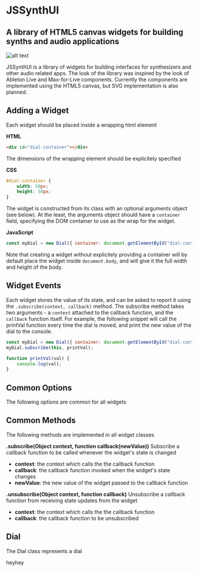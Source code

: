 JSSynthUI
==========
A library of HTML5 canvas widgets for building synths and audio applications
----------------------------------------------------------------------------
![alt text](https://vsm22.github.io/images/JSLiveWidgets.png "JSSynthUI")

JSSynthUI is a library of widgets for building interfaces for synthesizers and other audio related apps. The look of the library was inspired by the look of Ableton Live and Max-for-Live components. Currently the components are implemented using the HTML5 canvas, but SVG implementation is also planned. 

Adding a Widget 
-------------
Each widget should be placed inside a wrapping html element

**HTML**
```html
<div id="dial-container"></div>
```
The dimensions of the wrapping element should be explicitely specified

**CSS**
```css
#dial-container {
    width: 50px;
    height: 50px;
}
```
The widget is constructed from its class with an optional arguments object (see below).
At the least, the arguments object should have a `container` field, specifying the DOM container to use as the wrap for the widget.

**JavaScript**
```javascript
const myDial = new Dial({ container: document.getElementById("dial-container") });
```

Note that creating a widget without explicitely providing a container will by default place the widget inside `document.body`, and will give it the full width and height of the body.

Widget Events
-------------
Each widget stores the value of its state, and can be asked to report it using the `.subscribe(context, callback)` method.
The subscribe method takes two arguments - a `context` attached to the callback function, and the `callback` function itself.
For example, the following snippet will call the printVal function every time the dial is moved, and print the new value of the dial to the console. 

```javascript
const myDial = new Dial({ container: document.getElementById("dial-container") });
myDial.subscribe(this, printVal);

function printVal(val) {
    console.log(val);
}
```
Common Options
--------------
The following options are common for all widgets


Common Methods
--------------
The following methods are implemented in all widget classes

**.subscribe(Object context, function callback(newValue))**
Subscribe a callback function to be called whenever the widget's state is changed
- **context**: the context which calls the the callback function
- **callback**: the callback function invoked when the widget's state changes
- **newValue**: the new value of the widget passed to the callback function

**.unsubscribe(Object context, function callback)**
Unsubscribe a callback function from receiving state updates from the widget
- **context**: the context which calls the the callback function
- **callback**: the callback function to be unsubscribed

Dial
----
The Dial class represents a dial 

<html>
<div id="test-div">heyhey</div>
</html>

<script> 
    window.onload = init;
    
    function init() {
        document.getElementById("test-div").innerHTML = "testing";
    }
</script>






